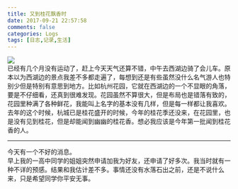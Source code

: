 ```yaml
---
title: 又到桂花飘香时
date: 2017-09-21 22:57:58
comments: false
categories: Logs
tags: [日志,记录,生活]
---
```

![](http://wx2.sinaimg.cn/mw690/ad108d28gy1fjmuhzdes3j20rs0ijwqt.jpg)  
已经有几个月没有运动了，赶上今天天气还算不错，中午去西湖边骑了会儿车。原本以为西湖边的景点我差不多都走遍了，每想到还是有些虽然没什么名气游人也特别少但是特别有意思到地方。比如杭州花园，它就在西湖边的一个不显眼的角落，要是不仔细看，还真到很难发现。花园虽然不算很大，但是布局也是错落有致的，花园里种满了各种鲜花，我能叫上名字的基本没有几样，但是每一样都让我喜欢。去年的这个时候，杭城已是桂花盛开的时候，今年的桂花季还没来，在花园里，也是没有见到桂花，但是却能闻到幽幽的桂花香。想必我应该是今年第一批闻到桂花香的人。  

---
今天有一个不好的消息。  
早上我的一高中同学的姐姐突然申请加我为好友，还申请了好多次。我当时就有一种不详的预感。结果和我估计差不多。事情还没有水落石出之前，还是不说什么来，只是希望同学你平安无事。  
